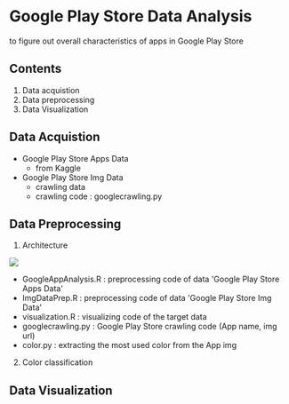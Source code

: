 # Google Play Store Data Analysis
to figure out overall characteristics of apps in Google Play Store

## Contents
1. Data acquistion
2. Data preprocessing
3. Data Visualization

## Data Acquistion
- Google Play Store Apps Data
  * from Kaggle
- Google Play Store Img Data
  * crawling data
  * crawling code : googlecrawling.py

## Data Preprocessing
1. Architecture
<img src=https://user-images.githubusercontent.com/76643037/119264109-bb280380-bc1c-11eb-9089-5c42498def46.png>

  * GoogleAppAnalysis.R : preprocessing code of data 'Google Play Store Apps Data'
  * ImgDataPrep.R : preprocessing code of data 'Google Play Store Img Data'
  * visualization.R : visualizing code of the target data
  * googlecrawling.py : Google Play Store crawling code (App name, img url)
  * color.py : extracting the most used color from the App img

2. Color classification

## Data Visualization
